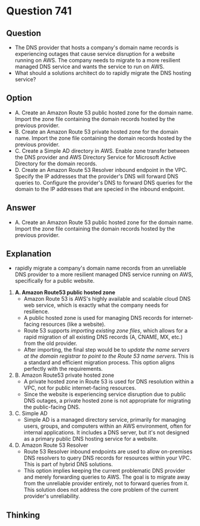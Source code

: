 # Question 741
## Question
* The DNS provider that hosts a company's domain name records is experiencing outages that cause service disruption for a website running on AWS. The company needs to migrate to a more resilient managed DNS service and wants the service to run on AWS.
* What should a solutions architect do to rapidly migrate the DNS hosting service?

## Option
* A. Create an Amazon Route 53 public hosted zone for the domain name. Import the zone file containing the domain records hosted by the previous provider.
* B. Create an Amazon Route 53 private hosted zone for the domain name. Import the zone file containing the domain records hosted by the previous provider.
* C. Create a Simple AD directory in AWS. Enable zone transfer between the DNS provider and AWS Directory Service for Microsoft Active Directory for the domain records.
* D. Create an Amazon Route 53 Resolver inbound endpoint in the VPC. Specify the IP addresses that the provider's DNS will forward DNS queries to. Configure the provider's DNS to forward DNS queries for the domain to the IP addresses that are specied in the inbound endpoint.

## Answer
* A. Create an Amazon Route 53 public hosted zone for the domain name. Import the zone file containing the domain records hosted by the previous provider.

## Explanation
* rapidly migrate a company's domain name records from an unreliable DNS provider to a more resilient managed DNS service running on AWS, specifically for a public website.
1. **A. Amazon Route53 public hosted zone**
   * Amazon Route 53 is AWS's highly available and scalable cloud DNS web service, which is exactly what the company needs for resilience.
   * A public hosted zone is used for managing DNS records for internet-facing resources (like a website).
   * Route 53 supports *importing existing zone files*, which allows for a rapid migration of all existing DNS records (A, CNAME, MX, etc.) from the old provider.
   * After importing, the final step would be to *update the name servers at the domain registrar to point to the Route 53 name servers*. This is a standard and efficient migration process. This option aligns perfectly with the requirements.
2. B. Amazon Route53 private hosted zone
   * A private hosted zone in Route 53 is used for DNS resolution within a VPC, not for public internet-facing resources.
   * Since the website is experiencing service disruption due to public DNS outages, a private hosted zone is not appropriate for migrating the public-facing DNS.
3. C. Simple AD 
   * Simple AD is a managed directory service, primarily for managing users, groups, and computers within an AWS environment, often for internal applications. It includes a DNS server, but it's not designed as a primary public DNS hosting service for a website.
4. D. Amazon Route 53 Resolver
   * Route 53 Resolver inbound endpoints are used to allow on-premises DNS resolvers to query DNS records for resources within your VPC. This is part of hybrid DNS solutions.
   * This option implies keeping the current problematic DNS provider and merely forwarding queries to AWS. The goal is to migrate away from the unreliable provider entirely, not to forward queries from it. This solution does not address the core problem of the current provider's unreliability.


## Thinking